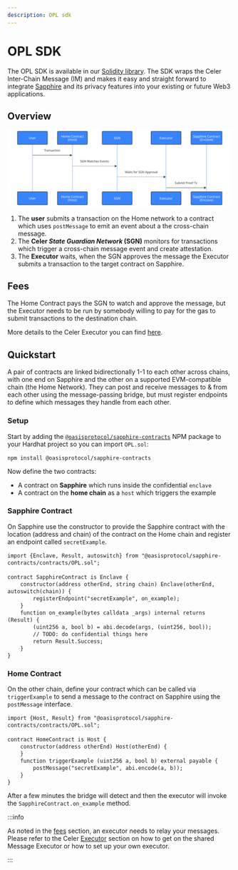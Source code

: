 ```yaml
---
description: OPL sdk
---
```


# OPL SDK


The OPL SDK is available in our [Solidity library][sapphire-contracts].
The SDK wraps the Celer Inter-Chain Message (IM) and makes it easy and straight
forward to integrate [Sapphire] and its privacy features into your existing or
future Web3 applications.

[sapphire-contracts]: https://www.npmjs.com/package/@oasisprotocol/sapphire-contracts
[Sapphire]: https://oasisprotocol.org/sapphire

## Overview

![Transaction Flow](../../diagrams/opl-contract-flow.mmd.svg)

1. The **user** submits a transaction on the Home network to a contract which uses
   `postMessage` to emit an event about a the cross-chain message.
2. The **Celer *State Guardian Network* (SGN)** monitors for transactions which
   trigger a cross-chain message event and create attestation.
3. The **Executor** waits, when the SGN approves the message the Executor submits a
   transaction to the target contract on Sapphire.

## Fees

The Home Contract pays the SGN to watch and approve the message, but the
Executor needs to be run by somebody willing to pay for the gas to submit
transactions to the destination chain.

More details to the Celer Executor you can find [here][celer-executor].


## Quickstart

A pair of contracts are linked bidirectionally 1-1 to each other across chains,
with one end on Sapphire and the other on a supported EVM-compatible chain (the
Home Network). They can post and receive messages to & from each other using the
message-passing bridge, but must register endpoints to define which messages
they handle from each other.

### Setup

Start by adding the [`@oasisprotocol/sapphire-contracts`] NPM package to your
Hardhat project so you can import `OPL.sol`:

```shell npm2yarn
npm install @oasisprotocol/sapphire-contracts
```

[`@oasisprotocol/sapphire-contracts`]: http://npmjs.com/package/@oasisprotocol/sapphire-contracts

Now define the two contracts:

- A contract on **Sapphire** which runs inside the confidential `enclave`
- A contract on the **home chain** as a `host` which triggers the example

### Sapphire Contract

On Sapphire use the constructor to provide the Sapphire contract with the
location (address and chain) of the contract on the Home chain and register an
endpoint called `secretExample`.

```solidity
import {Enclave, Result, autoswitch} from "@oasisprotocol/sapphire-contracts/contracts/OPL.sol";

contract SapphireContract is Enclave {
    constructor(address otherEnd, string chain) Enclave(otherEnd, autoswitch(chain)) {
        registerEndpoint("secretExample", on_example);
    }
    function on_example(bytes calldata _args) internal returns (Result) {
        (uint256 a, bool b) = abi.decode(args, (uint256, bool));
        // TODO: do confidential things here
        return Result.Success;
    }
}
```

### Home Contract

On the other chain, define your contract which can be called via
`triggerExample` to send a message to the contract on Sapphire using the
`postMessage` interface.

```solidity
import {Host, Result} from "@oasisprotocol/sapphire-contracts/contracts/OPL.sol";

contract HomeContract is Host {
    constructor(address otherEnd) Host(otherEnd) {
    }
    function triggerExample (uint256 a, bool b) external payable {
        postMessage("secretExample", abi.encode(a, b));
    }
}
```

After a few minutes the bridge will detect and then the executor will invoke the
`SapphireContract.on_example` method.

:::info

As noted in the [fees](#fees) section, an executor needs to relay your messages.
Please refer to the Celer [Executor][celer-executor] section on how to get on
the shared Message Executor or how to set up your own executor.

:::

[celer-executor]: ../celer/README.md#executor
